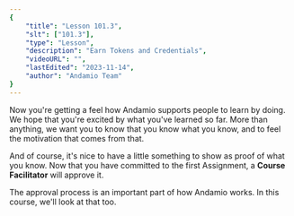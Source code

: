 ```yaml
---
{
    "title": "Lesson 101.3",
    "slt": ["101.3"],
    "type": "Lesson",
    "description": "Earn Tokens and Credentials",
    "videoURL": "",
    "lastEdited": "2023-11-14",
    "author": "Andamio Team"
}
---
```


Now you're getting a feel how Andamio supports people to learn by doing. We hope that you're excited by what you've learned so far. More than anything, we want you to know that you know what you know, and to feel the motivation that comes from that.

And of course, it's nice to have a little something to show as proof of what you know. Now that you have committed to the first Assignment, a **Course Facilitator** will approve it.

The approval process is an important part of how Andamio works. In this course, we'll look at that too.